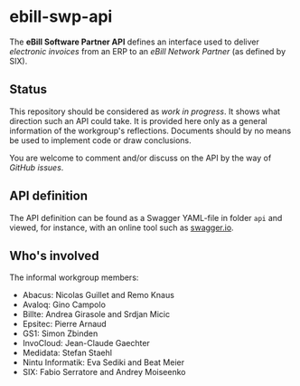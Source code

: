 # ebill-swp-api
The **eBill Software Partner API** defines an interface used to deliver *electronic invoices*
from an ERP to an _eBill Network Partner_ (as defined by SIX).

## Status
This repository should be considered as _work in progress_. It shows what direction such an API
could take. It is provided here only as a general information of the workgroup's reflections.
Documents should by no means be used to implement code or draw conclusions.

You are welcome to comment and/or discuss on the API by the way of _GitHub issues_.

## API definition
The API definition can be found as a Swagger YAML-file in folder `api` and viewed, for instance,
with an online tool such as [swagger.io](https://editor.swagger.io).

## Who's involved
The informal workgroup members:

* Abacus: Nicolas Guillet and Remo Knaus
* Avaloq: Gino Campolo
* Billte: Andrea Girasole and Srdjan Micic
* Epsitec: Pierre Arnaud
* GS1: Simon Zbinden
* InvoCloud: Jean-Claude Gaechter
* Medidata: Stefan Staehl
* Nintu Informatik: Eva Sediki and Beat Meier
* SIX: Fabio Serratore and Andrey Moiseenko
